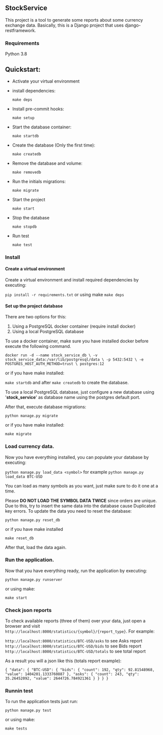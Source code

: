## StockService
This project is a tool to generate some reports about some currency exchange data.
Basically, this is a Django project that uses django-restframework.

### Requirements

Python 3.8

## Quickstart:

* Activate your virtual environment

* install dependencies:

    ``make deps``

* Install pre-commit hooks:

    ``make setup``

* Start the database container:

    ``make startdb``

* Create the database (Only the first time):

    ``make createdb``

* Remove the database and volume:

    ``make removedb``

* Run the initials migrations:

    ``make migrate``

* Start the project

    ``make start``

* Stop the database

    ``make stopdb``

* Run test

    ``make test``

### Install
#### Create a virtual environment
Create a virtual environment and install required dependencies by executing:

`pip install -r requirements.txt` or using make `make deps`

#### Set up the project database
There are two options for this:

1. Using a PostgreSQL docker container (require install docker)
2. Using a local PostgreSQL database

To use a docker container, make sure you have installed docker before execute the
following command.

`docker run -d --name stock_service_db \
      -v stock_service_data:/var/lib/postgresql/data \
      -p 5432:5432 \
      -e POSTGRES_HOST_AUTH_METHOD=trust \
      postgres:12`

or if you have make installed:

`make startdb` and after `make createdb` to create the database.

To use a local PostgreSQL database, just configure a new database using '**stock_service**' as database
name using the postgres default port.

After that, execute database migrations:

`python manage.py migrate`

or if you have make installed:

`make migrate`

### Load currency data.
Now you have everything installed, you can populate your database by executing:

`python manage.py load_data <symbol>` for example `python manage.py load_data BTC-USD`

You can load as many symbols as you want, just make sure to do it one at a time.

Please **DO NOT LOAD THE SYMBOL DATA TWICE** since orders are unique. Due to this, try
to insert the same data into the database cause Duplicated key errors.
To update the data you need to reset the database:

`python manage.py reset_db`

or if you have make installed

`make reset_db`

After that, load the data again.

### Run the application.
Now that you have everything ready, run the application by executing:

`python manage.py runserver`

or using make:

`make start`

### Check json reports
To check available reports (three of them) over your data, just open a browser and visit
`http://localhost:8000/statistics/{symbol}/{report_type}`. For example:

`http://localhost:8000/statistics/BTC-USD/asks` to see Asks report
`http://localhost:8000/statistics/BTC-USD/bids` to see Bids report
`http://localhost:8000/statistics/BTC-USD/totals` to see total report

As a result you will a json like this (totals report example):

`{
    "data": {
        "BTC-USD": {
            "bids": {
                "count": 192,
                "qty": 92.81548968,
                "value": 1404201.1333760887
            },
            "asks": {
                "count": 243,
                "qty": 35.26452092,
                "value": 2644726.784921361
            }
        }
    }
}`

### Runnin test
To run the application tests just run:

`python manage.py test `

or using make:

`make tests`
